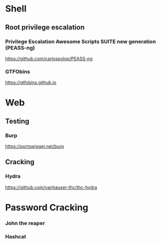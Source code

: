 Shell
=====

Root privilege escalation
-------------------------

### Privilege Escalation Awesome Scripts SUITE new generation (PEASS-ng)

https://github.com/carlospolop/PEASS-ng

### GTFObins

https://gtfobins.github.io

Web
===

Testing
-------

### Burp

https://portswigger.net/burp

Cracking
--------

### Hydra

https://github.com/vanhauser-thc/thc-hydra

Password Cracking
=================

### John the reaper

### Hashcat
